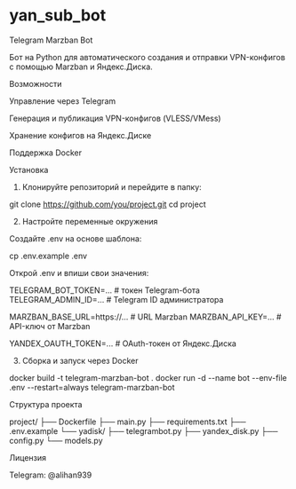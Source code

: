 # yan_sub_bot

Telegram Marzban Bot

Бот на Python для автоматического создания и отправки VPN-конфигов с помощью Marzban и Яндекс.Диска.

Возможности

Управление через Telegram

Генерация и публикация VPN-конфигов (VLESS/VMess)

Хранение конфигов на Яндекс.Диске

Поддержка Docker


Установка

1. Клонируйте репозиторий и перейдите в папку:

git clone https://github.com/you/project.git
cd project

2. Настройте переменные окружения

Создайте .env на основе шаблона:

cp .env.example .env

Открой .env и впиши свои значения:

TELEGRAM_BOT_TOKEN=...         # токен Telegram-бота
TELEGRAM_ADMIN_ID=...          # Telegram ID администратора

MARZBAN_BASE_URL=https://...   # URL Marzban
MARZBAN_API_KEY=...            # API-ключ от Marzban

YANDEX_OAUTH_TOKEN=...         # OAuth-токен от Яндекс.Диска

3. Сборка и запуск через Docker

docker build -t telegram-marzban-bot .
docker run -d --name bot --env-file .env --restart=always telegram-marzban-bot

Структура проекта

project/
├── Dockerfile
├── main.py
├── requirements.txt
├── .env.example
└── yadisk/
    ├── telegrambot.py
    ├── yandex_disk.py
    ├── config.py
    └── models.py

Лицензия

Telegram: @alihan939
